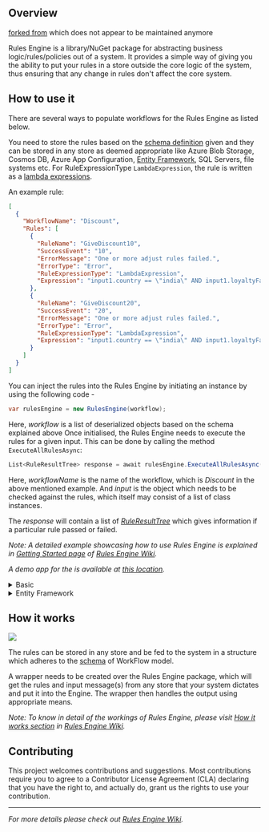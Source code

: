 ## Overview

[forked from](https://github.com/microsoft/RulesEngine) which does not appear to be maintained anymore

Rules Engine is a library/NuGet package for abstracting business logic/rules/policies out of a system. It provides a simple way of giving you the ability to put your rules in a store outside the core logic of the system, thus ensuring that any change in rules don't affect the core system.

## How to use it

There are several ways to populate workflows for the Rules Engine as listed below.

You need to store the rules based on the [schema definition](https://github.com/asulwer/RulesEngine/blob/main/schema/workflow-schema.json) given and they can be stored in any store as deemed appropriate like Azure Blob Storage, Cosmos DB, Azure App Configuration, [Entity Framework](https://github.com/asulwer/RulesEngine#entity-framework), SQL Servers, file systems etc. For RuleExpressionType `LambdaExpression`, the rule is written as a [lambda expressions](https://docs.microsoft.com/en-us/dotnet/csharp/programming-guide/statements-expressions-operators/lambda-expressions).

An example rule:

```json
[
  {
    "WorkflowName": "Discount",
    "Rules": [
      {
        "RuleName": "GiveDiscount10",
        "SuccessEvent": "10",
        "ErrorMessage": "One or more adjust rules failed.",
        "ErrorType": "Error",
        "RuleExpressionType": "LambdaExpression",
        "Expression": "input1.country == \"india\" AND input1.loyaltyFactor <= 2 AND input1.totalPurchasesToDate >= 5000"
      },
      {
        "RuleName": "GiveDiscount20",
        "SuccessEvent": "20",
        "ErrorMessage": "One or more adjust rules failed.",
        "ErrorType": "Error",
        "RuleExpressionType": "LambdaExpression",
        "Expression": "input1.country == \"india\" AND input1.loyaltyFactor >= 3 AND input1.totalPurchasesToDate >= 10000"
      }
    ]
  }
]
```

You can inject the rules into the Rules Engine by initiating an instance by using the following code - 

```c#
var rulesEngine = new RulesEngine(workflow);
```
Here, *workflow* is a list of deserialized objects based on the schema explained above
Once initialised, the Rules Engine needs to execute the rules for a given input. This can be done by calling the method `ExecuteAllRulesAsync`: 

```c#
List<RuleResultTree> response = await rulesEngine.ExecuteAllRulesAsync(workflowName, input);
```

Here, *workflowName* is the name of the workflow, which is *Discount* in the above mentioned example. And *input* is the object which needs to be checked against the rules,  which itself may consist of a list of class instances.

The *response* will contain a list of [*RuleResultTree*](https://github.com/asulwer/RulesEngine/wiki/Getting-Started#ruleresulttree) which gives information if a particular rule passed or failed. 

_Note: A detailed example showcasing how to use Rules Engine is explained in [Getting Started page](https://github.com/asulwer/RulesEngine/wiki/Getting-Started) of [Rules Engine Wiki](https://github.com/asulwer/RulesEngine/wiki)._

_A demo app for the is available at [this location](https://github.com/asulwer/RulesEngine/tree/main/demo)._

<details>
<summary>Basic</summary>

A simple example via code only is as follows:

```c#
List<Rule> rules = new List<Rule>();

Rule rule = new Rule();
rule.RuleName = "Test Rule";
rule.SuccessEvent = "Count is within tolerance.";
rule.ErrorMessage = "Over expected.";
rule.Expression = "count < 3";
rule.RuleExpressionType = RuleExpressionType.LambdaExpression;
rules.Add(rule);

var workflows = new List<Workflow>();

Workflow exampleWorkflow = new Workflow();
exampleWorkflow.WorkflowName = "Example Workflow";
exampleWorkflow.Rules = rules;

workflows.Add(exampleWorkflow);

var bre = new RulesEngine.RulesEngine(workflows.ToArray());
```
</details>
<details>
<summary>Entity Framework</summary>

Consuming Entity Framework and populating the Rules Engine is shown in the [EFDemo class](https://github.com/asulwer/RulesEngine/blob/main/demo/DemoApp/EFDemo.cs) with Workflow rules populating the array and passed to the Rules Engine, The Demo App includes an example [RulesEngineDemoContext](https://github.com/asulwer/RulesEngine/blob/main/demo/DemoApp.EFDataExample/RulesEngineDemoContext.cs) using SQLite and could be swapped out for another provider.

```c#
var wfr = db.Workflows.Include(i => i.Rules).ThenInclude(i => i.Rules).ToArray();
var bre = new RulesEngine.RulesEngine(wfr, null);
```

*Note: For each level of nested rules expected, a ThenInclude query appended will be needed as shown above.*
</details>

## How it works

![](https://github.com/asulwer/RulesEngine/blob/main/assets/BlockDiagram.png)

The rules can be stored in any store and be fed to the system in a structure which adheres to the [schema](https://github.com/asulwer/RulesEngine/blob/main/schema/workflow-schema.json) of WorkFlow model.

A wrapper needs to be created over the Rules Engine package, which will get the rules and input message(s) from any store that your system dictates and put it into the Engine. The wrapper then handles the output using appropriate means.

_Note: To know in detail of the workings of Rules Engine, please visit [How it works section](https://github.com/asulwer/RulesEngine/wiki/Introduction#how-it-works) in [Rules Engine Wiki](https://github.com/asulwer/RulesEngine/wiki)._

## Contributing

This project welcomes contributions and suggestions.  Most contributions require you to agree to a
Contributor License Agreement (CLA) declaring that you have the right to, and actually do, grant us
the rights to use your contribution.

---

_For more details please check out [Rules Engine Wiki](https://github.com/asulwer/RulesEngine/wiki)._
